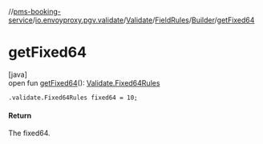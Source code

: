 //[pms-booking-service](../../../../../index.md)/[io.envoyproxy.pgv.validate](../../../index.md)/[Validate](../../index.md)/[FieldRules](../index.md)/[Builder](index.md)/[getFixed64](get-fixed64.md)

# getFixed64

[java]\
open fun [getFixed64](get-fixed64.md)(): [Validate.Fixed64Rules](../../-fixed64-rules/index.md)

`.validate.Fixed64Rules fixed64 = 10;`

#### Return

The fixed64.
